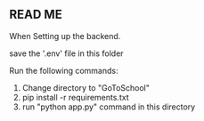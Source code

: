 ## READ ME

When Setting up the backend.

save the '.env' file in this folder

Run the following commands:
1. Change directory to "GoToSchool"
2. pip install -r requirements.txt
3. run "python app.py" command in this directory

